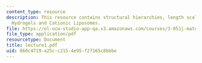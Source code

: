 ```yaml
---
content_type: resource
description: This resource contains structural hierarchies, length scales of structure,
  Hydrogels and Cationic Liposomes.
file: https://ol-ocw-studio-app-qa.s3.amazonaws.com/courses/3-051j-materials-for-biomedical-applications-spring-2006/860c4719a25cc2154e95f27165c8bbbe_lecture1.pdf
file_type: application/pdf
resourcetype: Document
title: lecture1.pdf
uid: 860c4719-a25c-c215-4e95-f27165c8bbbe
---
```


